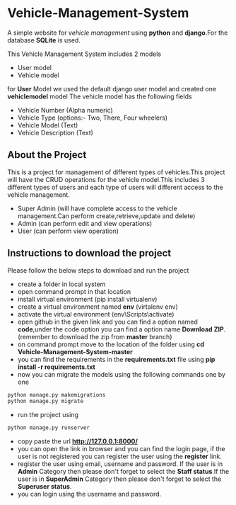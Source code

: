 # **Vehicle-Management-System**
A simple website for _vehicle management_ using **python** and **django**.For the database **SQLite** is used.

This Vehicle Management System includes 2 models
- User model
- Vehicle model

for **User** Model we used the default django user model and created one **vehiclemodel** model
The vehicle model has the following fields
- Vehicle Number (Alpha numeric)
- Vehicle Type (options:- Two, There, Four wheelers)
- Vehicle Model (Text)
- Vehicle Description (Text)

## About the Project
This is a project for management of different types of vehicles.This project will have the CRUD operations for the vehicle model.This includes 3 different types of users and each type of users will different access to the vehicle management.
- Super Admin (will have complete access to the vehicle management.Can perform create,retrieve,update and delete)
- Admin (can perform edit and view operations)
- User (can perform view operation)

## Instructions to download the project

Please follow the below steps to download and run the project

- create a folder in local system 
- open command prompt in that location
- install virtual environment (pip install virtualenv)
- create a virtual environment named **env** (virtalenv env)
- activate the virtual environment (env\Scripts\activate)
- open github in the given link and you can find a option named **code**,under the code option you can find a option name **Download ZIP**.(remember to download the zip from **master** branch)
- on command prompt move to the location of the folder using **cd Vehicle-Management-System-master**
- you can find the requirements in the **requirements.txt** file using **pip install -r requirements.txt**
- now you can migrate the models using the following commands one by one

```bash
python manage.py makemigrations
python manage.py migrate
```
- run the project using 
```bash
python manage.py runserver
```
- copy paste the url **http://127.0.0.1:8000/**
- you can open the link in browser and you can find the login page, if the user is not registered you can register the user using the **register** link.
- register the user using email, username and password. If the user is in **Admin** Category then please don't forget to select the **Staff status**.If the user is in **SuperAdmin** Category then please don't forget to select the **Superuser status**.
- you can login using the username and password.


